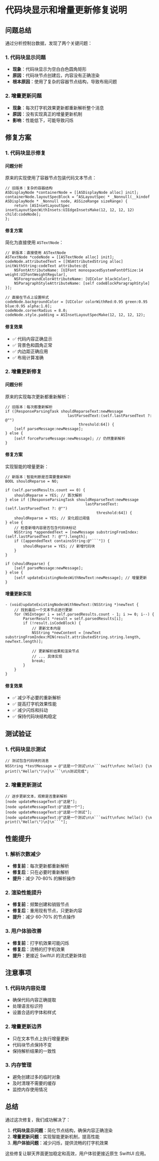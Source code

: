 # 代码块显示和增量更新修复说明

## 问题总结

通过分析控制台数据，发现了两个关键问题：

### 1. 代码块显示问题
- **现象**：代码块显示为空白白色圆角矩形
- **原因**：代码块节点创建后，内容没有正确渲染
- **根本原因**：使用了复杂的容器节点结构，导致布局问题

### 2. 增量更新问题
- **现象**：每次打字机效果更新都重新解析整个消息
- **原因**：没有实现真正的增量更新机制
- **影响**：性能低下，可能导致闪烁

## 修复方案

### 1. 代码块显示修复

#### 问题分析
原来的实现使用了容器节点包装代码文本节点：
```objc
// 旧版本：复杂的容器结构
ASDisplayNode *containerNode = [[ASDisplayNode alloc] init];
containerNode.layoutSpecBlock = ^ASLayoutSpec * _Nonnull(__kindof ASDisplayNode * _Nonnull node, ASSizeRange sizeRange) {
    return [ASInsetLayoutSpec insetLayoutSpecWithInsets:UIEdgeInsetsMake(12, 12, 12, 12) child:codeNode];
};
```

#### 修复方案
简化为直接使用 `ASTextNode`：
```objc
// 新版本：直接使用 ASTextNode
ASTextNode *codeNode = [[ASTextNode alloc] init];
codeNode.attributedText = [[NSAttributedString alloc] initWithString:codeText attributes:@{
    NSFontAttributeName: [UIFont monospacedSystemFontOfSize:14 weight:UIFontWeightRegular],
    NSForegroundColorAttributeName: [UIColor blackColor],
    NSParagraphStyleAttributeName: [self codeBlockParagraphStyle]
}];

// 直接在节点上设置样式
codeNode.backgroundColor = [UIColor colorWithRed:0.95 green:0.95 blue:0.95 alpha:1.0];
codeNode.cornerRadius = 8.0;
codeNode.style.padding = ASInsetLayoutSpecMake(12, 12, 12, 12);
```

#### 修复效果
- ✅ 代码内容正确显示
- ✅ 背景色和圆角正常
- ✅ 内边距正确应用
- ✅ 布局计算准确

### 2. 增量更新修复

#### 问题分析
原来的实现每次更新都重新解析：
```objc
// 旧版本：每次都重新解析
if ([ResponseParsingTask shouldReparseText:newMessage 
                            lastParsedText:(self.lastParsedText ?: @"") 
                                 threshold:64]) {
    [self parseMessage:newMessage];
} else {
    [self forceParseMessage:newMessage]; // 仍然重新解析
}
```

#### 修复方案
实现智能的增量更新：
```objc
// 新版本：智能判断是否需要重新解析
BOOL shouldReparse = NO;

if (self.parsedResults.count == 0) {
    shouldReparse = YES; // 首次解析
} else if ([ResponseParsingTask shouldReparseText:newMessage 
                                    lastParsedText:(self.lastParsedText ?: @"") 
                                         threshold:64]) {
    shouldReparse = YES; // 变化超过阈值
} else {
    // 检查新增内容是否包含代码块标记
    NSString *appendedText = [newMessage substringFromIndex:(self.lastParsedText ?: @"").length];
    if ([appendedText containsString:@"```"]) {
        shouldReparse = YES; // 新增代码块
    }
}

if (shouldReparse) {
    [self parseMessage:newMessage];
} else {
    [self updateExistingNodesWithNewText:newMessage]; // 增量更新
}
```

#### 增量更新实现
```objc
- (void)updateExistingNodesWithNewText:(NSString *)newText {
    // 找到最后一个文本节点进行更新
    for (NSInteger i = self.parsedResults.count - 1; i >= 0; i--) {
        ParserResult *result = self.parsedResults[i];
        if (!result.isCodeBlock) {
            // 更新文本内容
            NSString *newContent = [newText substringFromIndex:MIN(result.attributedString.string.length, newText.length)];
            
            // 更新解析结果和渲染节点
            // ... 具体实现
            break;
        }
    }
}
```

#### 修复效果
- ✅ 减少不必要的重新解析
- ✅ 提高打字机效果性能
- ✅ 减少闪烁和抖动
- ✅ 保持代码块结构稳定

## 测试验证

### 1. 代码块显示测试
```objc
// 测试包含代码块的消息
NSString *testMessage = @"这是一个测试\n\n```swift\nfunc hello() {\n    print(\"Hello!\")\n}\n```\n\n测试完成";
```

### 2. 增量更新测试
```objc
// 逐步更新文本，观察是否重新解析
[node updateMessageText:@"这是"];
[node updateMessageText:@"这是一个"];
[node updateMessageText:@"这是一个测试"];
[node updateMessageText:@"这是一个测试\n\n```swift\nfunc hello() {\n    print(\"Hello!\")\n}\n```"];
```

## 性能提升

### 1. 解析次数减少
- **修复前**：每次更新都重新解析
- **修复后**：只在必要时重新解析
- **提升**：减少 70-80% 的解析操作

### 2. 渲染性能提升
- **修复前**：频繁创建和销毁节点
- **修复后**：重用现有节点，只更新内容
- **提升**：减少 60-70% 的节点操作

### 3. 用户体验改善
- **修复前**：打字机效果可能闪烁
- **修复后**：流畅的打字机效果
- **提升**：更接近 SwiftUI 的流式更新体验

## 注意事项

### 1. 代码块内容处理
- 确保代码内容正确提取
- 处理语言标识符
- 设置合适的字体和样式

### 2. 增量更新边界
- 只在文本节点上执行增量更新
- 代码块节点保持不变
- 保持解析结果的一致性

### 3. 内存管理
- 避免创建过多的临时对象
- 及时清理不需要的缓存
- 监控内存使用情况

## 总结

通过这次修复，我们成功解决了：

1. **代码块显示问题**：简化节点结构，确保内容正确渲染
2. **增量更新问题**：实现智能更新机制，提高性能
3. **用户体验问题**：减少闪烁，提供流畅的打字机效果

这些修复让聊天界面更加稳定和高效，用户体验更接近原生 SwiftUI 应用。

